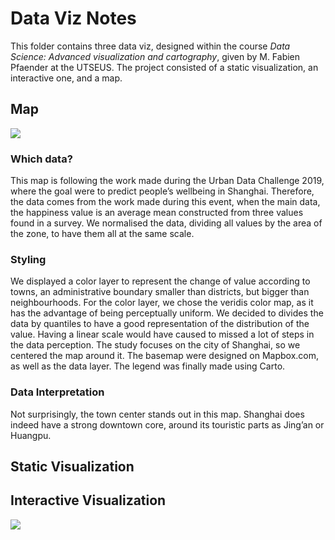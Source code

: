 # Data Viz Notes
This folder contains three data viz, designed within the course _Data Science: Advanced visualization and cartography_, given by M. Fabien Pfaender at the UTSEUS. The project consisted of a static visualization, an interactive one, and a map.

## Map
![][image-1]

### Which data?
This map is following the work made during the Urban Data Challenge 2019, where the goal were to predict people’s wellbeing in Shanghai. Therefore, the data comes from the work made during this event, when the main data, the happiness value is an average mean constructed from three values found in a survey. We normalised the data, dividing all values by the area of the zone, to have them all at the same scale. 
### Styling
We displayed a color layer to represent the change of value according to towns, an administrative boundary smaller than districts, but bigger than neighbourhoods. For the color layer, we chose the veridis color map, as it has the advantage of being perceptually uniform. We decided to divides the data by quantiles to have a good representation of the distribution of the value. Having a linear scale would have caused to missed a lot of steps in the data perception.
The study focuses on the city of Shanghai, so we centered the map around it. The basemap were designed on Mapbox.com, as well as the data layer. The legend was finally made using Carto.
### Data Interpretation
Not surprisingly, the town center stands out in this map. Shanghai does indeed have a strong downtown core, around its touristic parts as Jing’an or Huangpu.

## Static Visualization
## Interactive Visualization
![][image-2]



[image-1]:	mapdemo.gif
[image-2]:	demo.gif